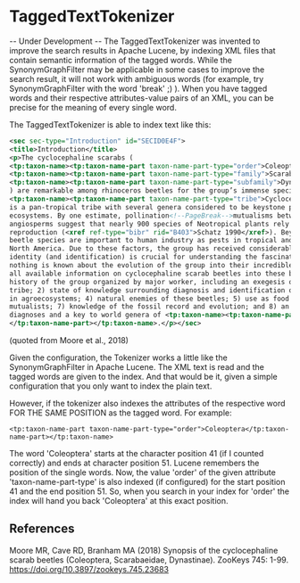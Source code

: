 # TaggedTextTokenizer
-- Under Development --
The TaggedTextTokenizer was invented to improve the search results in Apache Lucene, by indexing XML files that contain semantic information of the tagged words. While the SynonymGraphFilter may be applicable in some cases to improve the search result, it will not work with ambiguous words (for example, try SynonymGraphFilter with the word 'break' ;) ). When you have tagged words and their respective attributes-value pairs of an XML, you can be precise for the meaning of every single word.

The TaggedTextTokenizer is able to index text like this:

```xml
<sec sec-type="Introduction" id="SECID0E4F">
<title>Introduction</title>
<p>The cyclocephaline scarabs (
<tp:taxon-name><tp:taxon-name-part taxon-name-part-type="order">Coleoptera</tp:taxon-name-part></tp:taxon-name>:
<tp:taxon-name><tp:taxon-name-part taxon-name-part-type="family">Scarabaeidae</tp:taxon-name-part></tp:taxon-name>:
<tp:taxon-name><tp:taxon-name-part taxon-name-part-type="subfamily">Dynastinae</tp:taxon-name-part></tp:taxon-name>
) are remarkable among rhinoceros beetles for the group’s immense species richness and ecological importance.  
<tp:taxon-name><tp:taxon-name-part taxon-name-part-type="tribe">Cyclocephalini</tp:taxon-name-part></tp:taxon-name> 
is a pan-tropical tribe with several genera considered to be keystone pollinators in New and Old World tropical 
ecosystems. By one estimate, pollination<!--PageBreak-->mutualisms between cyclocephalines and early-diverging 
angiosperms suggest that nearly 900 species of Neotropical plants rely upon these scarab beetles for sexual 
reproduction (<xref ref-type="bibr" rid="B403">Schatz 1990</xref>). Beyond tropical forests, cyclocephaline scarab 
beetle species are important to human industry as pests in tropical and temperate agroecosystems and turfgrass in 
North America. Due to these factors, the group has received considerable alpha-taxonomic attention as species
identity (and identification) is crucial for understanding the fascinating biology of these scarabs. However, almost
nothing is known about the evolution of the group into their incredible ecological roles.</p><p>This paper synthesizes
all available information on cyclocephaline scarab beetles into these broad categories: 1) taxonomic and nomenclatural
history of the group organized by major worker, including an exegesis of Endrődi’s German-language revision of the 
tribe; 2) state of knowledge surrounding diagnosis and identification of immature life-stages; 3) economic importance 
in agroecosystems; 4) natural enemies of these beetles; 5) use as food by humans; 6) importance of adults as pollination
mutualists; 7) knowledge of the fossil record and evolution; and 8) an overview of each genus, including expanded 
diagnoses and a key to world genera of <tp:taxon-name><tp:taxon-name-part taxon-name-part-type="tribe">Cyclocephalini
</tp:taxon-name-part></tp:taxon-name>.</p></sec>
```
(quoted from Moore et al., 2018)

Given the configuration, the Tokenizer works a little like the SynonymGraphFilter in Apache Lucene. The XML text is read and the tagged words are given to the index. And that would be it, given a simple configuration that you only want to index
the plain text.

However, if the tokenizer also indexes the attributes of the respective word FOR THE SAME POSITION as the tagged word. For example:

`<tp:taxon-name-part taxon-name-part-type="order">Coleoptera</tp:taxon-name-part></tp:taxon-name>`

The word 'Coleoptera' starts at the character position 41 (if I counted correctly) and ends at character position 51. Lucene remembers the position of the single words. Now, the value 'order' of the given attribute 'taxon-name-part-type' is also indexed (if configured) for the start position 41 and the end position 51. So, when you search in your index for 'order' the index will hand you back 'Coleoptera' at this exact position.

## References

Moore MR, Cave RD, Branham MA (2018) Synopsis of the cyclocephaline scarab beetles (Coleoptera, Scarabaeidae, Dynastinae). 
ZooKeys 745: 1-99. https://doi.org/10.3897/zookeys.745.23683
